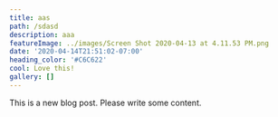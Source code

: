 ```yaml
---
title: aas
path: /sdasd
description: aaa
featureImage: ../images/Screen Shot 2020-04-13 at 4.11.53 PM.png
date: '2020-04-14T21:51:02-07:00'
heading_color: '#C6C622'
cool: Love this!
gallery: []
---
```

This is a new blog post. Please write some content.